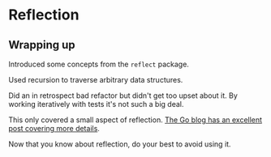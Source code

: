 # Reflection

## Wrapping up

Introduced some concepts from the `reflect` package.

Used recursion to traverse arbitrary data structures.

Did an in retrospect bad refactor but didn't get too upset about it. By working iteratively with tests it's not such a big deal.

This only covered a small aspect of reflection. [The Go blog has an excellent post covering more details](https://blog.golang.org/laws-of-reflection).

Now that you know about reflection, do your best to avoid using it.
